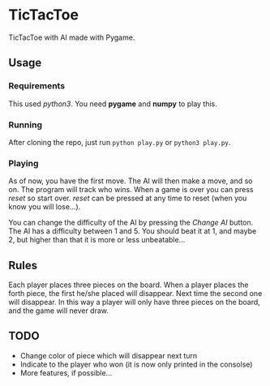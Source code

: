 # TicTacToe
TicTacToe with AI made with Pygame. 

## Usage
### Requirements 
This used *python3*. You need **pygame** and **numpy** to play this.

### Running
After cloning the repo, just run `python play.py` or `python3 play.py`.

### Playing
As of now, you have the first move. The AI will then make a move, and so on. The program will track who wins. When a game is over you can press *reset* so start over. *reset* can be pressed at any time to reset (when you know you will lose...).

You can change the difficulty of the AI by pressing the *Change AI* button. The AI has a difficulty between 1 and 5. You should beat it at 1, and maybe 2, but higher than that it is more or less unbeatable...


## Rules
Each player places three pieces on the board. When a player places the forth piece, the first he/she placed will disappear. Next time the second one will disappear. In this way a player will only have three pieces on the board, and the game will never draw.


## TODO

- Change color of piece which will disappear next turn
- Indicate to the player who won (it is now only printed in the consolse)
- More features, if possible...
